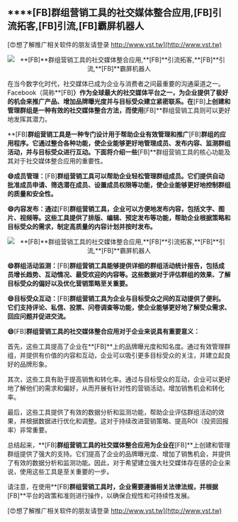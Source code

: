 ## ****[FB]**群组营销工具的社交媒体整合应用,**[FB]**引流拓客,**[FB]**引流,**[FB]**霸屏机器人**

[😍想了解推广相关软件的朋友请登录 http://www.vst.tw](http://www.vst.tw)

 <center><img src="https://vst.tw/MP4/tuiguang/png/2.png" alt="**[FB]**群组营销工具的社交媒体整合应用,**[FB]**引流拓客,**[FB]**引流,**[FB]**霸屏机器人"></center>

在当今数字化时代，社交媒体已成为企业与消费者之间最重要的沟通渠道之一。Facebook（简称**[FB]**）作为全球最大的社交媒体平台之一，为企业提供了极好的机会来推广产品、增加品牌曝光度并与目标受众建立紧密联系。在**[FB]**上创建和管理群组是一种有效的社交媒体整合方法，而使用**[FB]**群组营销工具则可以更好地发挥其潜力。

**[FB]**群组营销工具是一种专门设计用于帮助企业有效管理和推广**[FB]**群组的应用程序。它通过整合各种功能，使企业能够更好地管理成员、发布内容、监测群组活动，并与目标受众进行互动。下面将介绍一些**[FB]**群组营销工具的核心功能及其对于社交媒体整合应用的重要性。

**😄成员管理：**[FB]**群组营销工具可以帮助企业轻松管理群组成员。它们提供自动批准成员申请、筛选潜在成员、设置成员权限等功能，使企业能够更好地控制群组的质量和安全性。**

**😄内容发布：通过**[FB]**群组营销工具，企业可以方便地发布内容，包括文字、图片、视频等。这些工具提供了排版、编辑、预定发布等功能，帮助企业根据策略和目标受众的需求，制定高质量的内容计划并按时发布。**

 <center><img src="https://vst.tw/MP4/tuiguang/png/6.png" alt="**[FB]**群组营销工具的社交媒体整合应用,**[FB]**引流拓客,**[FB]**引流,**[FB]**霸屏机器人"></center>

**😄群组活动监测：**[FB]**群组营销工具能够提供详细的群组活动统计报告，包括成员增长趋势、互动情况、最受欢迎的内容等。这些数据对于评估群组的效果、了解目标受众的偏好以及优化营销策略至关重要。**

**😄目标受众互动：**[FB]**群组营销工具为企业与目标受众之间的互动提供了便利。它们支持评论、私信、投票、问卷调查等功能，使企业能够更好地了解受众需求、回应问题并促进交流。**

**😄**[FB]**群组营销工具的社交媒体整合应用对于企业来说具有重要意义：**

首先，这些工具提高了企业在**[FB]**上的品牌曝光度和知名度。通过有效管理群组，并提供有价值的内容和互动，企业可以吸引更多目标受众的关注，并建立起良好的品牌形象。

其次，这些工具有助于提高销售和转化率。通过与目标受众的互动，企业可以更好地了解他们的需求和偏好，从而开展有针对性的营销活动，增加销售机会和转化率。

最后，这些工具提供了有效的数据分析和监测功能，帮助企业评估群组活动的效果，并根据数据进行优化和调整。这对于持续改进营销策略、提高ROI（投资回报率）非常重要。

总结起来，**[FB]**群组营销工具的社交媒体整合应用为企业在**[FB]**上创建和管理群组提供了强大的支持。它们提高了企业的品牌曝光度、增加了销售机会，并提供了有效的数据分析和监测功能。因此，对于希望建立强大社交媒体存在感的企业来说，使用这些工具是至关重要的一步。

请注意，在使用**[FB]**群组营销工具时，企业需要遵循相关法律法规，并根据**[FB]**平台的政策和准则进行操作，以确保合规性和可持续性发展。

[😍想了解推广相关软件的朋友请登录 http://www.vst.tw](http://www.vst.tw)



